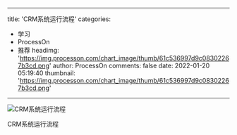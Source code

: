 
---
title: 'CRM系统运行流程'
categories: 
 - 学习
 - ProcessOn
 - 推荐
headimg: 'https://img.processon.com/chart_image/thumb/61c536997d9c08302267b3cd.png'
author: ProcessOn
comments: false
date: 2022-01-20 05:19:40
thumbnail: 'https://img.processon.com/chart_image/thumb/61c536997d9c08302267b3cd.png'
---

<div>   
<img class="thumb" alt="CRM系统运行流程" src="https://img.processon.com/chart_image/thumb/61c536997d9c08302267b3cd.png" referrerpolicy="no-referrer">
<p>CRM系统运行流程</p>  
</div>
            
